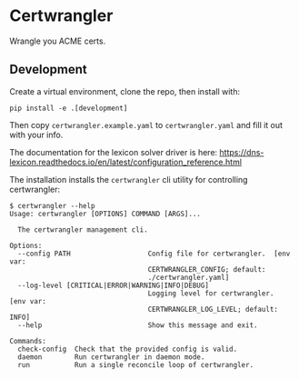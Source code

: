 # Certwrangler

Wrangle you ACME certs.

## Development

Create a virtual environment, clone the repo, then install with:

```
pip install -e .[development]
```

Then copy `certwrangler.example.yaml` to `certwrangler.yaml` and fill it out with your info.

The documentation for the lexicon solver driver is here:
https://dns-lexicon.readthedocs.io/en/latest/configuration_reference.html

The installation installs the `certwrangler` cli utility for controlling certwrangler:

```
$ certwrangler --help
Usage: certwrangler [OPTIONS] COMMAND [ARGS]...

  The certwrangler management cli.

Options:
  --config PATH                   Config file for certwrangler.  [env var:
                                  CERTWRANGLER_CONFIG; default:
                                  ./certwrangler.yaml]
  --log-level [CRITICAL|ERROR|WARNING|INFO|DEBUG]
                                  Logging level for certwrangler.  [env var:
                                  CERTWRANGLER_LOG_LEVEL; default: INFO]
  --help                          Show this message and exit.

Commands:
  check-config  Check that the provided config is valid.
  daemon        Run certwrangler in daemon mode.
  run           Run a single reconcile loop of certwrangler.
```
